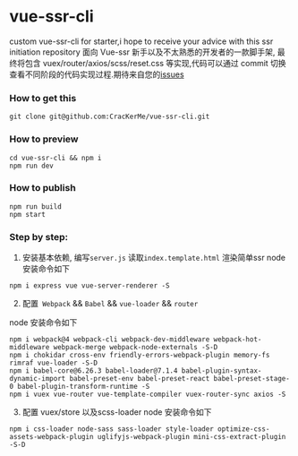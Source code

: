 # vue-ssr-cli
custom vue-ssr-cli for starter,i hope to receive your advice with this ssr initiation repository
面向 Vue-ssr 新手以及不太熟悉的开发者的一款脚手架, 最终将包含 vuex/router/axios/scss/reset.css 等实现,代码可以通过 commit 切换查看不同阶段的代码实现过程.期待来自您的[issues](https://github.com/CracKerMe/vue-ssr-cli/issues)


### How to get this
```
git clone git@github.com:CracKerMe/vue-ssr-cli.git
```

### How to preview
```
cd vue-ssr-cli && npm i
npm run dev
```

### How to publish
```
npm run build
npm start
```




### Step by step:
1. 安装基本依赖, 编写`server.js` 读取`index.template.html` 渲染简单ssr
  node 安装命令如下
  
  ```
  npm i express vue vue-server-renderer -S
```
  
2. 配置` Webpack` && `Babel` && `vue-loader` && `router`

  node 安装命令如下
  ```
  npm i webpack@4 webpack-cli webpack-dev-middleware webpack-hot-middleware webpack-merge webpack-node-externals -S-D
  npm i chokidar cross-env friendly-errors-webpack-plugin memory-fs rimraf vue-loader -S-D
  npm i babel-core@6.26.3 babel-loader@7.1.4 babel-plugin-syntax-dynamic-import babel-preset-env babel-preset-react babel-preset-stage-0 babel-plugin-transform-runtime -S
  npm i vuex vue-router vue-template-compiler vuex-router-sync axios -S
  ```

3. 配置 vuex/store 以及scss-loader
  node 安装命令如下
  ```
  npm i css-loader node-sass sass-loader style-loader optimize-css-assets-webpack-plugin uglifyjs-webpack-plugin mini-css-extract-plugin -S-D
  ```